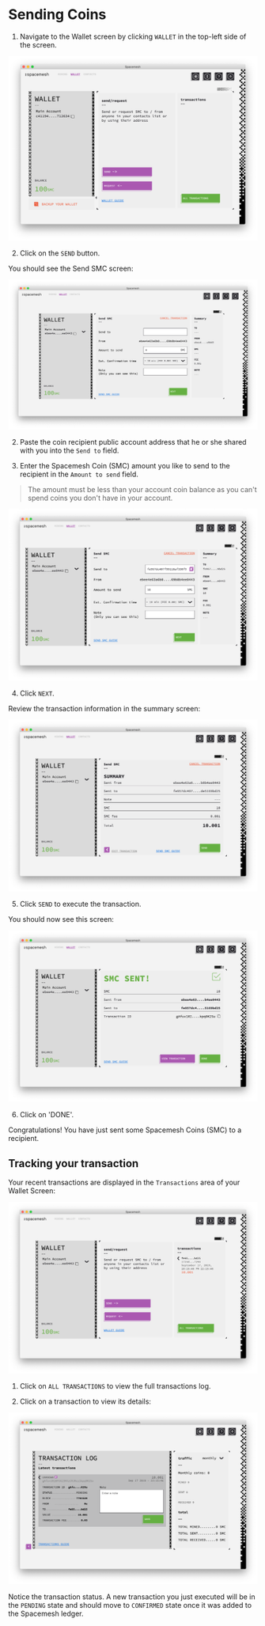 # Sending Coins

1. Navigate to the Wallet screen by clicking `WALLET` in the top-left side of the screen.

![](images/v1.0/wallet_screen.png)

2. Click on the `SEND` button.

You should see the Send SMC screen:

![](images/v1.0/send_smc_tx.png)

2. Paste the coin recipient public account address that he or she shared with you into the `Send to` field.

3. Enter the Spacemesh Coin (SMC) amount you like to send to the recipient in the `Amount to send` field.

> The amount must be less than your account coin balance as you can't spend coins you don't have in your account.

![](images/v1.0/send_smc_tx_1.png)

4. Click `NEXT`.

Review the transaction information in the summary screen:

![](images/v1.0/send_smc_tx_review.png)

5. Click `SEND` to execute the transaction.

You should now see this screen:

![](images/v1.0/send_smc_tx_sent.png)

6. Click on 'DONE'.

Congratulations! You have just sent some Spacemesh Coins (SMC) to a recipient.

## Tracking your transaction

Your recent transactions are displayed in the `Transactions` area of your Wallet Screen:

![](images/v1.0/wallet_tx_view.png)

1. Click on `ALL TRANSACTIONS` to view the full transactions log.

2. Click on a transaction to view its details:

![](images/v1.0/tx_log_details.png)

Notice the transaction status. A new transaction you just executed will be in the `PENDING` state and should move to `CONFIRMED` state once it was added to the Spacemesh ledger.
